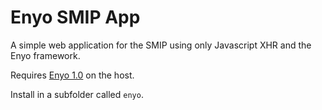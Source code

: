 # Enyo SMIP App

A simple web application for the SMIP using only Javascript XHR and the Enyo framework.

Requires [Enyo 1.0](https://github.com/enyojs/enyo-1.0) on the host.

Install in a subfolder called `enyo`.

